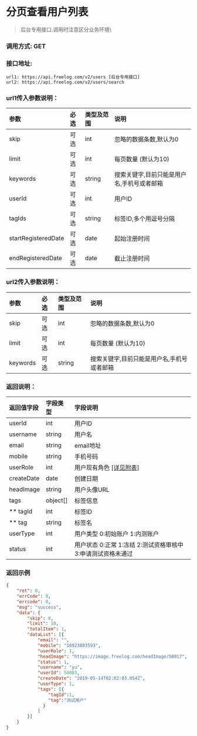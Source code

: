 # 分页查看用户列表

> 后台专用接口.调用时注意区分业务环境\
>

### 调用方式: GET



### 接口地址:

```
url1: https://api.freelog.com/v2/users [后台专用接口]
url2: https://api.freelog.com/v2/users/search
```



### url1传入参数说明：

| 参数 | 必选 | 类型及范围 | 说明 |
| :--- | :--- | :--- | :--- |
| skip | 可选 | int | 忽略的数据条数,默认为0 |
| limit |可选 |int | 每页数量 (默认为10) |
| keywords | 可选 | string | 搜索关键字,目前只能是用户名,手机号或者邮箱 |
| userId | 可选 | int | 用户ID |
| tagIds | 可选 | string | 标签ID,多个用逗号分隔 |
| startRegisteredDate | 可选 | date | 起始注册时间 |
| endRegisteredDate | 可选 | date | 截止注册时间 |



### url2传入参数说明：

| 参数     | 必选 | 类型及范围 | 说明                                       |
| :------- | :--- | :--------- | :----------------------------------------- |
| skip     | 可选 | int        | 忽略的数据条数,默认为0                     |
| limit    | 可选 | int        | 每页数量 (默认为10)                        |
| keywords | 可选 | string     | 搜索关键字,目前只能是用户名,手机号或者邮箱 |



### 返回说明：

| 返回值字段 | 字段类型 | 字段说明 |
| :--- | :--- | :--- |
| userId | int | 用户ID |
| username | string | 用户名 |
| email | string | email地址 |
| mobile | string | 手机号码 |
| userRole | int | 用户现有角色 [[详见附表]][用户角色] |
| createDate | date | 创建日期 |
| headImage | string | 用户头像URL |
| tags | object[] | 标签信息 |
| ** tagId | int | 标签ID |
| ** tag | string | 标签名 |
| userType | int | 用户类型 0:初始账户 1:内测账户 |
| status | int | 用户状态 0:正常 1:冻结 2:测试资格审核中 3:申请测试资格未通过 |



### 返回示例

```json
{
	"ret": 0,
	"errCode": 0,
	"errcode": 0,
	"msg": "success",
	"data": {
		"skip": 0,
		"limit": 10,
		"totalItem": 1,
		"dataList": [{
			"email": "",
			"mobile": "18923803593",
			"userRole": 1,
			"headImage": "https://image.freelog.com/headImage/50017",
			"status": 1,
			"username": "yu",
			"userId": 50003,
			"createDate": "2019-05-14T02:02:03.054Z",
			"userType": 1,
			"tags": [{
                "tagId":1,
                "tag":"测试用户"
              }
            ]
		}]
	}
}
```

[用户角色]: /附表/用户角色.html "用户角色"


